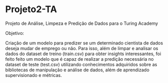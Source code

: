 # Projeto2-TA
Projeto de Análise, Limpeza e Predição de Dados para o Turing Academy

Objetivo: 

Criação de um modelo para predizer se um determinado cientista de dados deseja mudar de emprego ou não. 
Para isso, além de limpar e analisar os dados do dataset de treino (train.csv) para obter insights interessantes, foi feito feito um modelo que é capaz de realizar a predição 
necessária no dataset de teste (test.csv) utilizando conhecimentos adquiridos sobre as bibliotecas de manipulação e análise de dados, além de aprendizado supervisionado e métricas.
